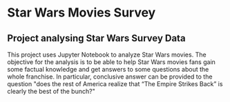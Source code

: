 # Star Wars Movies Survey
## Project analysing Star Wars Survey Data 
This project uses Jupyter Notebook to analyze Star Wars movies.
The objective for the analysis is to be able to help Star Wars movies fans gain some factual knowledge and get answers to some questions about the whole franchise.
In particular, conclusive answer can be provided to the question "does the rest of America realize that “The Empire Strikes Back” is clearly the best of the bunch?"
